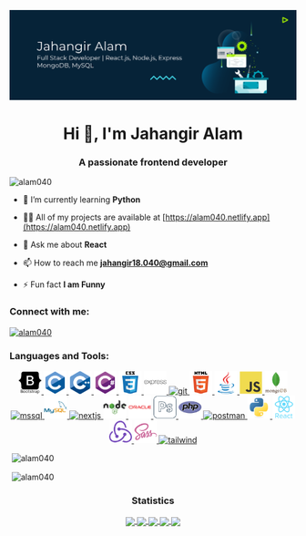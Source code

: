 ![MasterHead](https://github.com/Alam040/Alam040/blob/main/github-header.png)
<h1 align="center">Hi 👋, I'm Jahangir Alam</h1>
<h3 align="center">A passionate frontend developer</h3>

<p align="left"> <img src="https://komarev.com/ghpvc/?username=alam040&label=Profile%20views&color=0e75b6&style=flat" alt="alam040" /> </p>

- 🌱 I’m currently learning **Python**

- 👨‍💻 All of my projects are available at [https://alam040.netlify.app](https://alam040.netlify.app)

- 💬 Ask me about **React**

- 📫 How to reach me **jahangir18.040@gmail.com**

- ⚡ Fun fact **I am Funny**

<h3 align="left">Connect with me:</h3>
<p align="left">
<a href="https://linkedin.com/in/alam040" target="blank"><img align="center" src="https://raw.githubusercontent.com/rahuldkjain/github-profile-readme-generator/master/src/images/icons/Social/linked-in-alt.svg" alt="alam040" height="30" width="40" /></a>
</p>

<h3 align="left">Languages and Tools:</h3>
<p align="center" height="150" > <a href="https://getbootstrap.com" target="_blank" rel="noreferrer"> <img src="https://raw.githubusercontent.com/devicons/devicon/master/icons/bootstrap/bootstrap-plain-wordmark.svg" alt="bootstrap" width="40" height="40"/> </a> <a href="https://www.cprogramming.com/" target="_blank" rel="noreferrer"> <img src="https://raw.githubusercontent.com/devicons/devicon/master/icons/c/c-original.svg" alt="c" width="40" height="40"/> </a> <a href="https://www.w3schools.com/cpp/" target="_blank" rel="noreferrer"> <img src="https://raw.githubusercontent.com/devicons/devicon/master/icons/cplusplus/cplusplus-original.svg" alt="cplusplus" width="40" height="40"/> </a> <a href="https://www.w3schools.com/cs/" target="_blank" rel="noreferrer"> <img src="https://raw.githubusercontent.com/devicons/devicon/master/icons/csharp/csharp-original.svg" alt="csharp" width="40" height="40"/> </a> <a href="https://www.w3schools.com/css/" target="_blank" rel="noreferrer"> <img src="https://raw.githubusercontent.com/devicons/devicon/master/icons/css3/css3-original-wordmark.svg" alt="css3" width="40" height="40"/> </a> <a href="https://expressjs.com" target="_blank" rel="noreferrer"> <img src="https://raw.githubusercontent.com/devicons/devicon/master/icons/express/express-original-wordmark.svg" alt="express" width="40" height="40"/> </a> <a href="https://git-scm.com/" target="_blank" rel="noreferrer"> <img src="https://www.vectorlogo.zone/logos/git-scm/git-scm-icon.svg" alt="git" width="40" height="40"/> </a> <a href="https://www.w3.org/html/" target="_blank" rel="noreferrer"> <img src="https://raw.githubusercontent.com/devicons/devicon/master/icons/html5/html5-original-wordmark.svg" alt="html5" width="40" height="40"/> </a> <a href="https://www.java.com" target="_blank" rel="noreferrer"> <img src="https://raw.githubusercontent.com/devicons/devicon/master/icons/java/java-original.svg" alt="java" width="40" height="40"/> </a> <a href="https://developer.mozilla.org/en-US/docs/Web/JavaScript" target="_blank" rel="noreferrer"> <img src="https://raw.githubusercontent.com/devicons/devicon/master/icons/javascript/javascript-original.svg" alt="javascript" width="40" height="40"/> </a> <a href="https://www.mongodb.com/" target="_blank" rel="noreferrer"> <img src="https://raw.githubusercontent.com/devicons/devicon/master/icons/mongodb/mongodb-original-wordmark.svg" alt="mongodb" width="40" height="40"/> </a> <a href="https://www.microsoft.com/en-us/sql-server" target="_blank" rel="noreferrer"> <img src="https://www.svgrepo.com/show/303229/microsoft-sql-server-logo.svg" alt="mssql" width="40" height="40"/> </a> <a href="https://www.mysql.com/" target="_blank" rel="noreferrer"> <img src="https://raw.githubusercontent.com/devicons/devicon/master/icons/mysql/mysql-original-wordmark.svg" alt="mysql" width="40" height="40"/> </a> <a href="https://nextjs.org/" target="_blank" rel="noreferrer"> <img src="https://cdn.worldvectorlogo.com/logos/nextjs-2.svg" alt="nextjs" width="40" height="40"/> </a> <a href="https://nodejs.org" target="_blank" rel="noreferrer"> <img src="https://raw.githubusercontent.com/devicons/devicon/master/icons/nodejs/nodejs-original-wordmark.svg" alt="nodejs" width="40" height="40"/> </a> <a href="https://www.oracle.com/" target="_blank" rel="noreferrer"> <img src="https://raw.githubusercontent.com/devicons/devicon/master/icons/oracle/oracle-original.svg" alt="oracle" width="40" height="40"/> </a> <a href="https://www.photoshop.com/en" target="_blank" rel="noreferrer"> <img src="https://raw.githubusercontent.com/devicons/devicon/master/icons/photoshop/photoshop-line.svg" alt="photoshop" width="40" height="40"/> </a> <a href="https://www.php.net" target="_blank" rel="noreferrer"> <img src="https://raw.githubusercontent.com/devicons/devicon/master/icons/php/php-original.svg" alt="php" width="40" height="40"/> </a> <a href="https://postman.com" target="_blank" rel="noreferrer"> <img src="https://www.vectorlogo.zone/logos/getpostman/getpostman-icon.svg" alt="postman" width="40" height="40"/> </a> <a href="https://www.python.org" target="_blank" rel="noreferrer"> <img src="https://raw.githubusercontent.com/devicons/devicon/master/icons/python/python-original.svg" alt="python" width="40" height="40"/> </a> <a href="https://reactjs.org/" target="_blank" rel="noreferrer"> <img src="https://raw.githubusercontent.com/devicons/devicon/master/icons/react/react-original-wordmark.svg" alt="react" width="40" height="40"/> </a> <a href="https://redux.js.org" target="_blank" rel="noreferrer"> <img src="https://raw.githubusercontent.com/devicons/devicon/master/icons/redux/redux-original.svg" alt="redux" width="40" height="40"/> </a> <a href="https://sass-lang.com" target="_blank" rel="noreferrer"> <img src="https://raw.githubusercontent.com/devicons/devicon/master/icons/sass/sass-original.svg" alt="sass" width="40" height="40"/> </a> <a href="https://tailwindcss.com/" target="_blank" rel="noreferrer"> <img src="https://www.vectorlogo.zone/logos/tailwindcss/tailwindcss-icon.svg" alt="tailwind" width="40" height="40"/> </a> </p>

<p>&nbsp;<img align="center" height="180em" width="350px" src="https://github-readme-stats.vercel.app/api/top-langs?username=alam040&show_icons=true&locale=en&layout=compact" alt="alam040" /></p>
<p>&nbsp;<img align="center" height="180em" src="https://github-readme-stats.vercel.app/api?username=alam040&show_icons=true&locale=en&theme=" alt="alam040" /></p>

<!--<h3 align="left">Stars</h3>
<img align="left" height="180em" src="https://github-readme-stats.vercel.app/api/top-langs/?username=alam040&layout=compact&theme=" alt=alam040 />

<p>&nbsp;<img align="center" height="180em" src="https://github-readme-stats.vercel.app/api?username=alam040&show_icons=true&locale=en&theme=" alt="alam040" /></p>

<p><img align="center" height="180em" src="https://github-readme-streak-stats.herokuapp.com/?user=alam040&theme=" alt="alam040" /></p>-->

<!---<img src="https://user-images.githubusercontent.com/73097560/115834477-dbab4500-a447-11eb-908a-139a6edaec5c.gif">--->
<h3 align="center">Statistics</h3>
<div align="center">
<a href="https://github.com/alam040">
<img align="center" src="http://github-profile-summary-cards.vercel.app/api/cards/stats?username=alam040&theme=2077" height="180em" />
<img align="center" src="http://github-profile-summary-cards.vercel.app/api/cards/most-commit-language?username=alam040&theme=2077" height="180em" />
<img align="center" src="http://github-profile-summary-cards.vercel.app/api/cards/repos-per-language?username=alam040&theme=2077" height="180em" />
<img align="center" src="http://github-profile-summary-cards.vercel.app/api/cards/productive-time?username=alam040&theme=2077" height="180em" />
<img align="center" src="http://github-profile-summary-cards.vercel.app/api/cards/profile-details?username=alam040&theme=2077" height="180em" />
</div>
